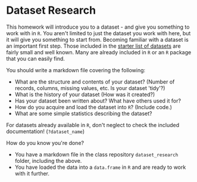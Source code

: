 # Dataset Research

This homework will introduce you to a dataset - and give you something to work with in `R`. You aren't limited to just the dataset you work with here, but it will give you something to start from. Becoming familiar with a dataset is an important first step. Those included in the [starter list of datasets](datasets.md) are fairly small and well known. Many are already included in `R` or an `R` package that you can easily find.

You should write a markdown file covering the following:

 * What are the structure and contents of your dataset? (Number of records, columns, missing values, etc. Is your dataset 'tidy'?)
 * What is the history of your dataset (How was it created?)
 * Has your dataset been written about? What have others used it for?
 * How do you acquire and load the dataset into `R`? (Include code.)
 * What are some simple statistics describing the dataset?

For datasets already available in `R`, don't neglect to check the included documentation! (`?dataset_name`)

How do you know you're done?

 * You have a markdown file in the class repository `dataset_research` folder, including the above.
 * You have loaded the data into a `data.frame` in `R` and are ready to work with it further.
